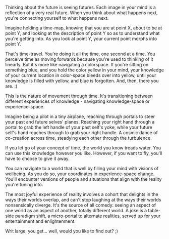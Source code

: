 Thinking about the future is seeing futures. Each image in your mind is a reflection of a very real future. When you think about what happens next, you're connecting yourself to what happens next.

Imagine holding a time-map, knowing that you are at point X, about to be at point Y, and looking at the description of point Y so as to understand what you're getting into. As you look at point Y, your current point morphs into point Y.

That's time-travel. You're doing it all the time, one second at a time. You perceive time as moving forwards because you're used to thinking of it linearly. But it's more like navigating a colorspace. If you're sitting on something blue, and you hold the color yellow in your mind, your knowledge of your current location in color-space bleeds over into yellow, until your knowledge is filled with yellow, and blue is forgotten. And, then, there you are. :)

This is the nature of movement through time. It's transitioning between different experiences of knowledge - navigating knowledge-space or experience-space.

Imagine being a pilot in a tiny airplane, reaching through portals to steer your past and future selves' planes. Reaching your right hand through a portal to grab the left handle of your past self's yoke, while your future self's hand reaches through to grab your right handle. A cosmic dance of co-creation across time, steadying each other through the turbulence.

If you let go of your concept of time, the world you know treads water. You can use this knowledge however you like. However, if you want to fly, you'll have to choose to give it away.

You can navigate to a world that is well by filling your mind with visions of wellbeing. As you do so, your coordinates in experience-space change. You'll encounter versions of people and situations that align with the reality you're tuning into.

The most joyful experience of reality involves a cohort that delights in the ways their worlds overlap, and can't stop laughing at the ways their worlds nonsensically diverge. It's the source of all comedy: seeing an aspect of one world as an aspect of another, totally different world. A joke is a table-side paradigm shift, a micro-portal to alternate realities, served up for your entertainment and enlightenment.

Writ large, you get... well, would you like to find out? ;)
